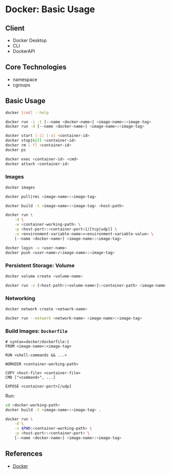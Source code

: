 # Docker: Basic Usage

## Client

- Docker Desktop
- CLI
- DockerAPI

## Core Technologies

- namespace
- cgroups

## Basic Usage

```bash
docker [cmd] --help

docker run -i -t [--name <docker-name>] <image-name>:<image-tag>
docker run -d [--name <docker-name>] <image-name>:<image-tag>

docker start [-i] [-a] <container-id>
docker stop|kill <container-id>
docker rm [-f] <container-id>
docker ps

docker exec <container-id> <cmd>
docker attach <container-id>
```

### Images

```bash
docker images

docker pull|rmi <image-name>:<image-tag>

docker build -t <image-name>:<image-tag> <host-path>

docker run \
    -d \
    -w <container-working-path> \
    -p <host-port>:<container-port>[/[tcp|udp]] \
    -e <environment-variable-name>=<environment-variable-value> \
    [--name <docker-name>] <image-name>:<image-tag>

docker login -u <user-name>
docker push <user-name>/<image-name>:<image-tag>
```

### Persistent Storage: Volume

```bash
docker volume create <volume-name>

docker run -v [<host-path>|<volume-name>]:<container-path> <image-name>:<image-tag>
```

### Networking

```bash
docker network create <network-name>

docker run --network <network-name> <image-name>:<image-tag>
```

### Build Images: `Dockerfile`

```docker
# syntax=docker/dockerfile:1
FROM <image-name>:<image-tag>

RUN <shell-commands && ...>

WORKDIR <container-working-path>

COPY <host-file> <container-file>
CMD ["<command>", ...]

EXPOSE <container-port>[/udp]
```

Run:

```bash
cd <docker-working-path>
docker build -t <image-name>:<image-tag> .

docker run \
    -d \
    -v $PWD:<container-working-path> \
    -p <host-port>:<container-port> \
    [--name <docker-name>] <image-name>:<image-tag>
```

## References

- [Docker](https://www.docker.com)
